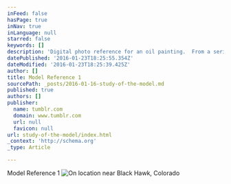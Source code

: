```yaml
---
inFeed: false
hasPage: true
inNav: true
inLanguage: null
starred: false
keywords: []
description: 'Digital photo reference for an oil painting.  From a series of photos captured near Black Hawk, Colorado.'
datePublished: '2016-01-23T18:25:55.354Z'
dateModified: '2016-01-23T18:25:39.425Z'
author: []
title: Model Reference 1
sourcePath: _posts/2016-01-16-study-of-the-model.md
published: true
authors: []
publisher:
  name: tumblr.com
  domain: www.tumblr.com
  url: null
  favicon: null
url: study-of-the-model/index.html
_context: 'http://schema.org'
_type: Article

---
```

Model Reference 1
![On location near Black Hawk, Colorado](https://s3-us-west-2.amazonaws.com/the-grid-img/p/0c0cdd875b32d400af622af0c0dec9fdd5a2acb7.jpg)